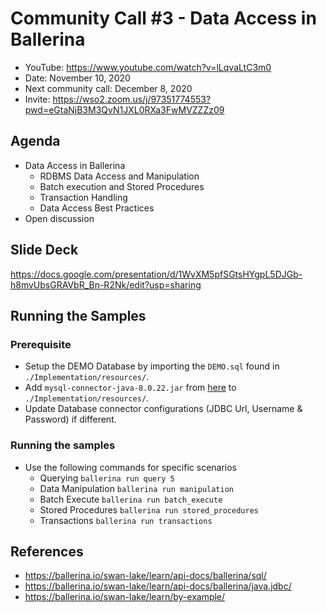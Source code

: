 # Community Call #3 - Data Access in Ballerina

- YouTube: https://www.youtube.com/watch?v=lLqvaLtC3m0
- Date: November 10, 2020
- Next community call: December 8, 2020
- Invite: https://wso2.zoom.us/j/97351774553?pwd=eGtaNjB3M3QvN1JXL0RXa3FwMVZZZz09

## Agenda

- Data Access in Ballerina
  - RDBMS Data Access and Manipulation
  - Batch execution and Stored Procedures
  - Transaction Handling
  - Data Access Best Practices
- Open discussion

## Slide Deck

https://docs.google.com/presentation/d/1WvXM5pfSGtsHYgpL5DJGb-h8mvUbsGRAVbR_Bn-R2Nk/edit?usp=sharing

## Running the Samples

### Prerequisite

- Setup the DEMO Database by importing the `DEMO.sql` found in `./Implementation/resources/`.
- Add `mysql-connector-java-8.0.22.jar` from [here](https://dev.mysql.com/downloads/connector/j/) to `./Implementation/resources/`.
- Update Database connector configurations (JDBC Url, Username & Password) if different.

### Running the samples

- Use the following commands for specific scenarios
  - Querying `ballerina run query 5`
  - Data Manipulation   `ballerina run manipulation`
  - Batch Execute   `ballerina run batch_execute`
  - Stored Procedures   `ballerina run stored_procedures`
  - Transactions    `ballerina run transactions`

## References

- https://ballerina.io/swan-lake/learn/api-docs/ballerina/sql/
- https://ballerina.io/swan-lake/learn/api-docs/ballerina/java.jdbc/
- https://ballerina.io/swan-lake/learn/by-example/
